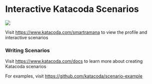 # Interactive Katacoda Scenarios

[![](http://shields.katacoda.com/katacoda/smartramana/count.svg)](https://www.katacoda.com/smartramana "Get your profile on Katacoda.com")

Visit https://www.katacoda.com/smartramana to view the profile and interactive scenarios

### Writing Scenarios
Visit https://www.katacoda.com/docs to learn more about creating Katacoda scenarios

For examples, visit https://github.com/katacoda/scenario-example

